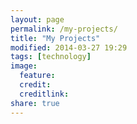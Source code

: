```yaml
---
layout: page
permalink: /my-projects/
title: "My Projects"
modified: 2014-03-27 19:29
tags: [technology]
image:
  feature: 
  credit: 
  creditlink: 
share: true
---
```

